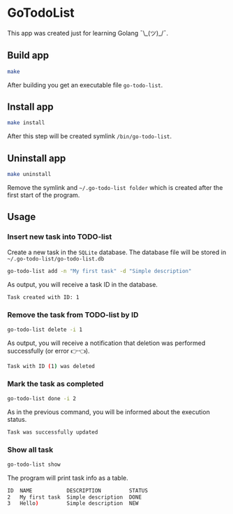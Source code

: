 # GoTodoList

This app was created just for learning Golang ¯\\\_(ツ)_/¯.


## Build app

```bash
make
```

After building you get an executable file `go-todo-list`.


## Install app

```bash
make install
```

After this step will be created symlink `/bin/go-todo-list`.


## Uninstall app

```bash
make uninstall
```

Remove the symlink and `~/.go-todo-list folder` which is created after the first start of the program.


## Usage

### Insert new task into TODO-list

Create a new task in the `SQLite` database. The database file will be stored in `~/.go-todo-list/go-todo-list.db`

```bash
go-todo-list add -n "My first task" -d "Simple description"
```

As output, you will receive a task ID in the database.

```bash
Task created with ID: 1
```

### Remove the task from TODO-list by ID

```bash
go-todo-list delete -i 1
```

As output, you will receive a notification that deletion was performed successfully (or error 👉👈).

```bash
Task with ID (1) was deleted
```


### Mark the task as completed

```bash
go-todo-list done -i 2
```

As in the previous command, you will be informed about the execution status.

```bash
Task was successfully updated
```


### Show all task

```bash
go-todo-list show
```

The program will print task info as a table.

```bash
ID  NAME           DESCRIPTION         STATUS  
2   My first task  Simple description  DONE    
3   Hello)         Simple description  NEW 
```
